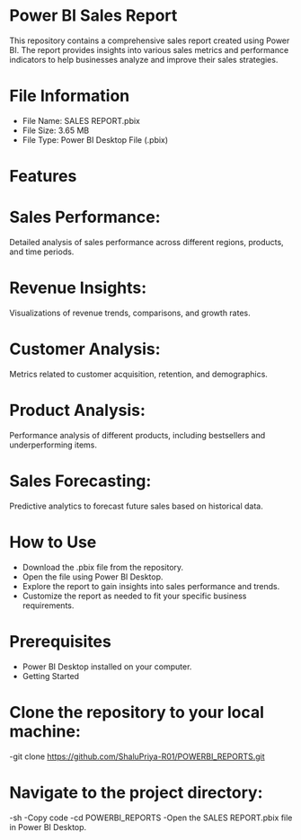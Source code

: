 # Power BI Sales Report
This repository contains a comprehensive sales report created using Power BI. The report provides insights into various sales metrics and performance indicators to help businesses analyze and improve their sales strategies.

# File Information
- File Name: SALES REPORT.pbix
- File Size: 3.65 MB
- File Type: Power BI Desktop File (.pbix)
# Features
# Sales Performance: 
Detailed analysis of sales performance across different regions, products, and time periods.
# Revenue Insights:
Visualizations of revenue trends, comparisons, and growth rates.
# Customer Analysis: 
Metrics related to customer acquisition, retention, and demographics.
# Product Analysis: 
Performance analysis of different products, including bestsellers and underperforming items.
# Sales Forecasting: 
Predictive analytics to forecast future sales based on historical data.
# How to Use
- Download the .pbix file from the repository.
- Open the file using Power BI Desktop.
- Explore the report to gain insights into sales performance and trends.
- Customize the report as needed to fit your specific business requirements.
# Prerequisites
- Power BI Desktop installed on your computer.
- Getting Started
# Clone the repository to your local machine:

-git clone https://github.com/ShaluPriya-R01/POWERBI_REPORTS.git
# Navigate to the project directory:
-sh
-Copy code
-cd POWERBI_REPORTS
-Open the SALES REPORT.pbix file in Power BI Desktop.

